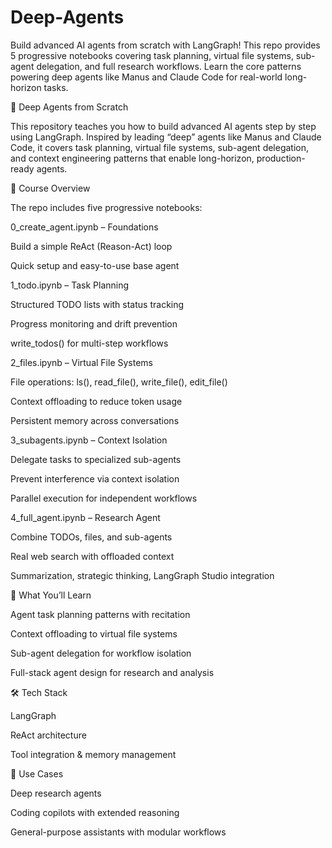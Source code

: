 # Deep-Agents
Build advanced AI agents from scratch with LangGraph! This repo provides 5 progressive notebooks covering task planning, virtual file systems, sub-agent delegation, and full research workflows. Learn the core patterns powering deep agents like Manus and Claude Code for real-world long-horizon tasks.


🧱 Deep Agents from Scratch

This repository teaches you how to build advanced AI agents step by step using LangGraph. Inspired by leading “deep” agents like Manus and Claude Code, it covers task planning, virtual file systems, sub-agent delegation, and context engineering patterns that enable long-horizon, production-ready agents.

📖 Course Overview

The repo includes five progressive notebooks:

0_create_agent.ipynb – Foundations

Build a simple ReAct (Reason-Act) loop

Quick setup and easy-to-use base agent

1_todo.ipynb – Task Planning

Structured TODO lists with status tracking

Progress monitoring and drift prevention

write_todos() for multi-step workflows

2_files.ipynb – Virtual File Systems

File operations: ls(), read_file(), write_file(), edit_file()

Context offloading to reduce token usage

Persistent memory across conversations

3_subagents.ipynb – Context Isolation

Delegate tasks to specialized sub-agents

Prevent interference via context isolation

Parallel execution for independent workflows

4_full_agent.ipynb – Research Agent

Combine TODOs, files, and sub-agents

Real web search with offloaded context

Summarization, strategic thinking, LangGraph Studio integration

🚀 What You’ll Learn

Agent task planning patterns with recitation

Context offloading to virtual file systems

Sub-agent delegation for workflow isolation

Full-stack agent design for research and analysis

🛠 Tech Stack

LangGraph

ReAct architecture

Tool integration & memory management

📌 Use Cases

Deep research agents

Coding copilots with extended reasoning

General-purpose assistants with modular workflows
